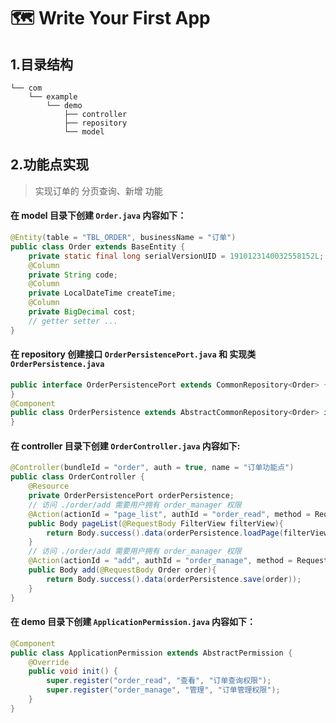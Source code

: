 # 🗺 Write Your First App
## 1.目录结构
```text
└── com
    └── example
        └── demo
            ├── controller
            ├── repository
            └── model
```

## 2.功能点实现
> 实现订单的 分页查询、新增 功能
#### 在 model 目录下创建 `Order.java` 内容如下：
```java
@Entity(table = "TBL_ORDER", businessName = "订单")
public class Order extends BaseEntity {
    private static final long serialVersionUID = 1910123140032558152L;
    @Column
    private String code;
    @Column
    private LocalDateTime createTime;
    @Column
    private BigDecimal cost;
    // getter setter ...
}
```
#### 在 repository 创建接口 `OrderPersistencePort.java` 和 实现类`OrderPersistence.java`  
```java
public interface OrderPersistencePort extends CommonRepository<Order> {
}
@Component
public class OrderPersistence extends AbstractCommonRepository<Order> implements OrderPersistencePort {
}
```

#### 在 controller 目录下创建 `OrderController.java` 内容如下:
```java
@Controller(bundleId = "order", auth = true, name = "订单功能点")
public class OrderController {
    @Resource
    private OrderPersistencePort orderPersistence;
    // 访问 ./order/add 需要用户拥有 order_manager 权限
    @Action(actionId = "page_list", authId = "order_read", method = RequestMethod.POST)
    public Body pageList(@RequestBody FilterView filterView){
        return Body.success().data(orderPersistence.loadPage(filterView));
    }
    // 访问 ./order/add 需要用户拥有 order_manager 权限
    @Action(actionId = "add", authId = "order_manage", method = RequestMethod.POST)
    public Body add(@RequestBody Order order){
        return Body.success().data(orderPersistence.save(order));
    }
}
```
#### 在 demo 目录下创建 `ApplicationPermission.java` 内容如下：
```java
@Component
public class ApplicationPermission extends AbstractPermission {
    @Override
    public void init() {
        super.register("order_read", "查看", "订单查询权限");
        super.register("order_manage", "管理", "订单管理权限");
    }
}
```
